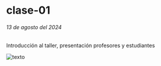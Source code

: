 # clase-01

###### 13 de agosto del 2024 

Introducción al taller, presentación profesores y estudiantes

![texto](./img.apuntes_1.jpg)
